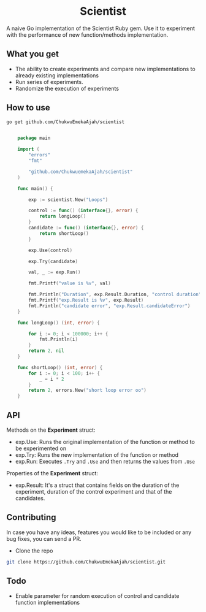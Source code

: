 <h1 align="center">Scientist</h1>

A naive Go implementation of the Scientist Ruby gem. Use it to experiment with the performance of new function/methods implementation.


## What you get
- The ability to create experiments and compare new implementations to already existing implementations
- Run series of experiments.
- Randomize the execution of experiments

## How to use
```bash
go get github.com/ChukwuEmekaAjah/scientist
```

```go

    package main

    import (
        "errors"
        "fmt"

        "github.com/ChukwuemekaAjah/scientist"
    )

    func main() {

        exp := scientist.New("Loops")

        control := func() (interface{}, error) {
            return longLoop()
        }
        candidate := func() (interface{}, error) {
            return shortLoop()
        }

        exp.Use(control)

        exp.Try(candidate)

        val, _ := exp.Run()

        fmt.Printf("value is %v", val)

        fmt.Println("Duration", exp.Result.Duration, "control duration", exp.Result.ControlDuration, "candidate duration", exp.Result.CandidateDuration)
        fmt.Printf("exp.Result is %v", exp.Result)
        fmt.Println("candidate error", "exp.Result.candidateError")
    }

    func longLoop() (int, error) {

        for i := 0; i < 100000; i++ {
            fmt.Println(i)
        }
        return 2, nil
    }

    func shortLoop() (int, error) {
        for i := 0; i < 100; i++ {
            _ = i * 2
        }
        return 2, errors.New("short loop error oo")
    }
```

## API 
Methods on the <b>Experiment</b> struct:
- exp.Use: Runs the original implementation of the function or method to be experimented on
- exp.Try: Runs the new implementation of the function or method
- exp.Run: Executes `.Try` and `.Use` and then returns the values from `.Use`

Properties of the <b>Experiment</b> struct:
- exp.Result: It's a struct that contains fields on the duration of the experiment, duration of the control experiment and that of the candidates.



## Contributing
In case you have any ideas, features you would like to be included or any bug fixes, you can send a PR.

- Clone the repo

```bash
git clone https://github.com/ChukwuEmekaAjah/scientist.git
```

## Todo
- Enable parameter for random execution of control and candidate function implementations
